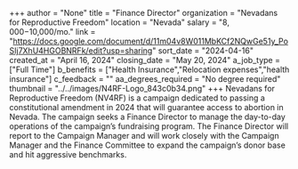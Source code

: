 +++
author = "None"
title = "Finance Director"
organization = "Nevadans for Reproductive Freedom"
location = "Nevada"
salary = "$8,000-$10,000/mo."
link = "https://docs.google.com/document/d/11m04v8W011MbKCf2NQwGe51y_PoSIj7XhU4HGOBNRFk/edit?usp=sharing"
sort_date = "2024-04-16"
created_at = "April 16, 2024"
closing_date = "May 20, 2024"
a_job_type = ["Full Time"]
b_benefits = ["Health Insurance","Relocation expenses","health insurance"]
c_feedback = ""
aa_degrees_required = "No degree required"
thumbnail = "../../images/N4RF-Logo_843c0b34.png"
+++
Nevadans for Reproductive Freedom (NV4RF) is a campaign dedicated to passing a constitutional amendment in 2024 that will guarantee access to abortion in Nevada. The campaign seeks a Finance Director to manage the day-to-day operations of the campaign’s fundraising program. The Finance Director will report to the Campaign Manager and will work closely with the Campaign Manager and the Finance Committee to expand the campaign’s donor base and hit aggressive benchmarks.  